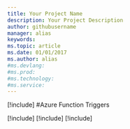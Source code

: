 ```yaml
---
title: Your Project Name
description: Your Project Description
author: githubusername
manager: alias
keywords: 
ms.topic: article
ms.date: 01/01/2017
ms.author: alias
#ms.devlang: 
#ms.prod:
#ms.technology:
#ms.service:
---
```


[!include[](../../includes/header.md)]
#Azure Function Triggers

[!include[](github-comment-webhook.md)]
[!include[](blob-trigger.md)]
[!include[](timer-trigger.md)]

